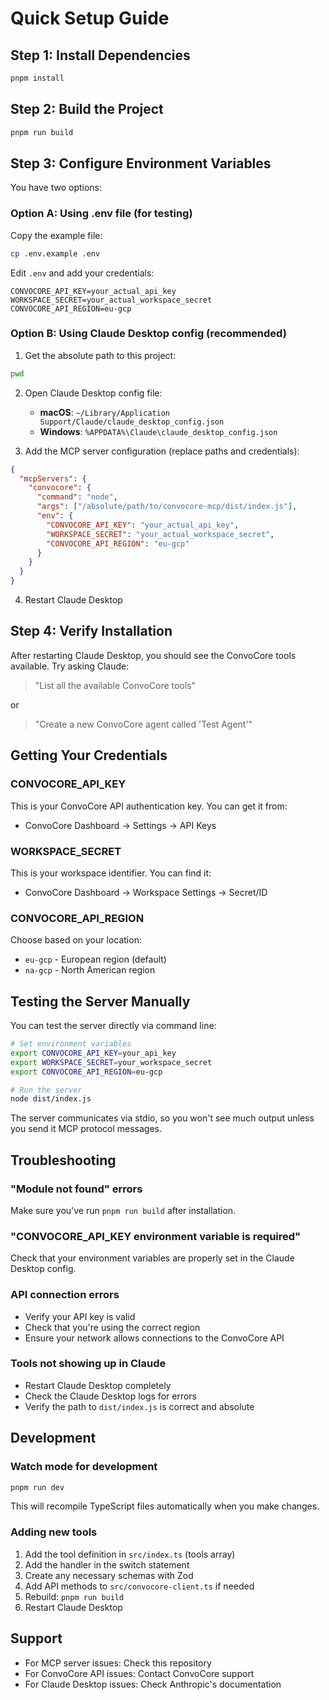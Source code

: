 # Quick Setup Guide

## Step 1: Install Dependencies

```bash
pnpm install
```

## Step 2: Build the Project

```bash
pnpm run build
```

## Step 3: Configure Environment Variables

You have two options:

### Option A: Using .env file (for testing)

Copy the example file:
```bash
cp .env.example .env
```

Edit `.env` and add your credentials:
```env
CONVOCORE_API_KEY=your_actual_api_key
WORKSPACE_SECRET=your_actual_workspace_secret
CONVOCORE_API_REGION=eu-gcp
```

### Option B: Using Claude Desktop config (recommended)

1. Get the absolute path to this project:
```bash
pwd
```

2. Open Claude Desktop config file:
   - **macOS**: `~/Library/Application Support/Claude/claude_desktop_config.json`
   - **Windows**: `%APPDATA%\Claude\claude_desktop_config.json`

3. Add the MCP server configuration (replace paths and credentials):

```json
{
  "mcpServers": {
    "convocore": {
      "command": "node",
      "args": ["/absolute/path/to/convocore-mcp/dist/index.js"],
      "env": {
        "CONVOCORE_API_KEY": "your_actual_api_key",
        "WORKSPACE_SECRET": "your_actual_workspace_secret",
        "CONVOCORE_API_REGION": "eu-gcp"
      }
    }
  }
}
```

4. Restart Claude Desktop

## Step 4: Verify Installation

After restarting Claude Desktop, you should see the ConvoCore tools available. Try asking Claude:

> "List all the available ConvoCore tools"

or

> "Create a new ConvoCore agent called 'Test Agent'"

## Getting Your Credentials

### CONVOCORE_API_KEY
This is your ConvoCore API authentication key. You can get it from:
- ConvoCore Dashboard → Settings → API Keys

### WORKSPACE_SECRET
This is your workspace identifier. You can find it:
- ConvoCore Dashboard → Workspace Settings → Secret/ID

### CONVOCORE_API_REGION
Choose based on your location:
- `eu-gcp` - European region (default)
- `na-gcp` - North American region

## Testing the Server Manually

You can test the server directly via command line:

```bash
# Set environment variables
export CONVOCORE_API_KEY=your_api_key
export WORKSPACE_SECRET=your_workspace_secret
export CONVOCORE_API_REGION=eu-gcp

# Run the server
node dist/index.js
```

The server communicates via stdio, so you won't see much output unless you send it MCP protocol messages.

## Troubleshooting

### "Module not found" errors
Make sure you've run `pnpm run build` after installation.

### "CONVOCORE_API_KEY environment variable is required"
Check that your environment variables are properly set in the Claude Desktop config.

### API connection errors
- Verify your API key is valid
- Check that you're using the correct region
- Ensure your network allows connections to the ConvoCore API

### Tools not showing up in Claude
- Restart Claude Desktop completely
- Check the Claude Desktop logs for errors
- Verify the path to `dist/index.js` is correct and absolute

## Development

### Watch mode for development
```bash
pnpm run dev
```

This will recompile TypeScript files automatically when you make changes.

### Adding new tools
1. Add the tool definition in `src/index.ts` (tools array)
2. Add the handler in the switch statement
3. Create any necessary schemas with Zod
4. Add API methods to `src/convocore-client.ts` if needed
5. Rebuild: `pnpm run build`
6. Restart Claude Desktop

## Support

- For MCP server issues: Check this repository
- For ConvoCore API issues: Contact ConvoCore support
- For Claude Desktop issues: Check Anthropic's documentation

